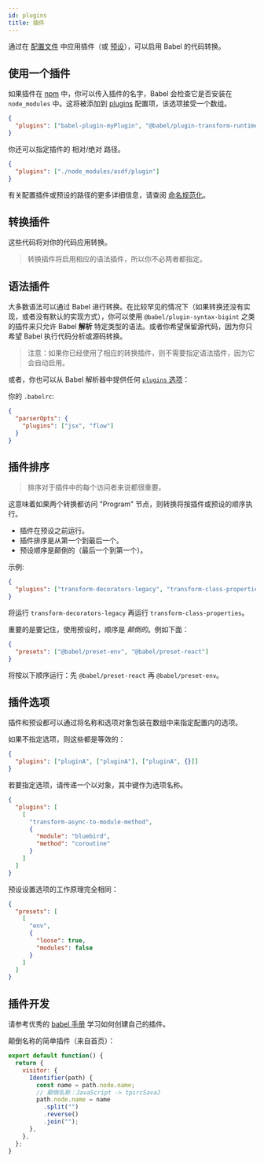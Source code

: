 ```yaml
---
id: plugins
title: 插件
---
```


通过在 [配置文件](config-files.md) 中应用插件（或 [预设](presets.md)），可以启用 Babel 的代码转换。

<div id="pluginpreset-paths"></div>

## 使用一个插件

如果插件在 [npm](https://www.npmjs.com/search?q=babel-plugin) 中，你可以传入插件的名字，Babel 会检查它是否安装在 `node_modules` 中。这将被添加到 [plugins](options.md#plugins) 配置项，该选项接受一个数组。

```json
{
  "plugins": ["babel-plugin-myPlugin", "@babel/plugin-transform-runtime"]
}
```

你还可以指定插件的 相对/绝对 路径。

```json
{
  "plugins": ["./node_modules/asdf/plugin"]
}
```

有关配置插件或预设的路径的更多详细信息，请查阅 [命名规范化](options.md#name-normalization)。

## 转换插件

这些代码将对你的代码应用转换。

<blockquote class="babel-callout babel-callout-info">
  <p>
    转换插件将启用相应的语法插件，所以你不必两者都指定。
  </p>
</blockquote>

## 语法插件

大多数语法可以通过 Babel 进行转换。在比较罕见的情况下（如果转换还没有实现，或者没有默认的实现方式），你可以使用 `@babel/plugin-syntax-bigint` 之类的插件来只允许 Babel **解析** 特定类型的语法。或者你希望保留源代码，因为你只希望 Babel 执行代码分析或源码转换。

> 注意：如果你已经使用了相应的转换插件，则不需要指定语法插件，因为它会自动启用。

或者，你也可以从 Babel 解析器中提供任何 [`plugins` 选项](parser.md#plugins)：

你的 `.babelrc`:

```json
{
  "parserOpts": {
    "plugins": ["jsx", "flow"]
  }
}
```

## 插件排序

> 排序对于插件中的每个访问者来说都很重要。

这意味着如果两个转换都访问 "Program" 节点，则转换将按插件或预设的顺序执行。

- 插件在预设之前运行。
- 插件排序是从第一个到最后一个。
- 预设顺序是颠倒的（最后一个到第一个）。

示例:

```json
{
  "plugins": ["transform-decorators-legacy", "transform-class-properties"]
}
```

将运行 `transform-decorators-legacy` 再运行 `transform-class-properties`。

重要的是要记住，使用预设时，顺序是 _颠倒的_。例如下面：

```json
{
  "presets": ["@babel/preset-env", "@babel/preset-react"]
}
```

将按以下顺序运行：先 `@babel/preset-react` 再 `@babel/preset-env`。

## 插件选项

插件和预设都可以通过将名称和选项对象包装在数组中来指定配置内的选项。

如果不指定选项，则这些都是等效的：

```json
{
  "plugins": ["pluginA", ["pluginA"], ["pluginA", {}]]
}
```

若要指定选项，请传递一个以对象，其中键作为选项名称。

```json
{
  "plugins": [
    [
      "transform-async-to-module-method",
      {
        "module": "bluebird",
        "method": "coroutine"
      }
    ]
  ]
}
```

预设设置选项的工作原理完全相同：

```json
{
  "presets": [
    [
      "env",
      {
        "loose": true,
        "modules": false
      }
    ]
  ]
}
```

## 插件开发

请参考优秀的 [babel 手册](https://github.com/thejameskyle/babel-handbook)
学习如何创建自己的插件。

颠倒名称的简单插件（来自首页）：

```js
export default function() {
  return {
    visitor: {
      Identifier(path) {
        const name = path.node.name;
        // 颠倒名称：JavaScript -> tpircSavaJ
        path.node.name = name
          .split("")
          .reverse()
          .join("");
      },
    },
  };
}
```
